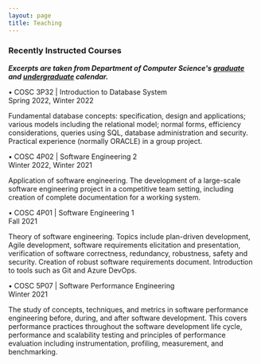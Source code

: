 ```yaml
---
layout: page
title: Teaching
---
```


### Recently Instructed Courses

***Excerpts are taken from Department of Computer Science's [graduate](https://brocku.ca/webcal/2022/graduate/cosc.html) 
and [undergraduate](https://brocku.ca/webcal/2022/undergrad/cosc.html) calendar.***

• COSC 3P32 | Introduction to Database System\
  Spring 2022, Winter 2022
  
  Fundamental database concepts: specification, design and applications; various models including the relational model; 
  normal forms, efficiency considerations, queries using SQL, database administration and security. Practical experience 
  (normally ORACLE) in a group project.

• COSC 4P02 | Software Engineering 2\
  Winter 2022, Winter 2021
  
  Application of software engineering. The development of a large-scale software engineering project in a competitive team 
  setting, including creation of complete documentation for a working system.

• COSC 4P01 | Software Engineering 1\
  Fall 2021
  
  Theory of software engineering. Topics include plan-driven development, Agile development, software requirements elicitation 
  and presentation, verification of software correctness, redundancy, robustness, safety and security. Creation of robust 
  software requirements document. Introduction to tools such as Git and Azure DevOps.

• COSC 5P07 | Software Performance Engineering\
  Winter 2021
  
  The study of concepts, techniques, and metrics in software performance engineering before, during, and after software 
  development. This covers performance practices throughout the software development life cycle, performance and scalability 
  testing and principles of performance evaluation including instrumentation, profiling, measurement, and benchmarking.
